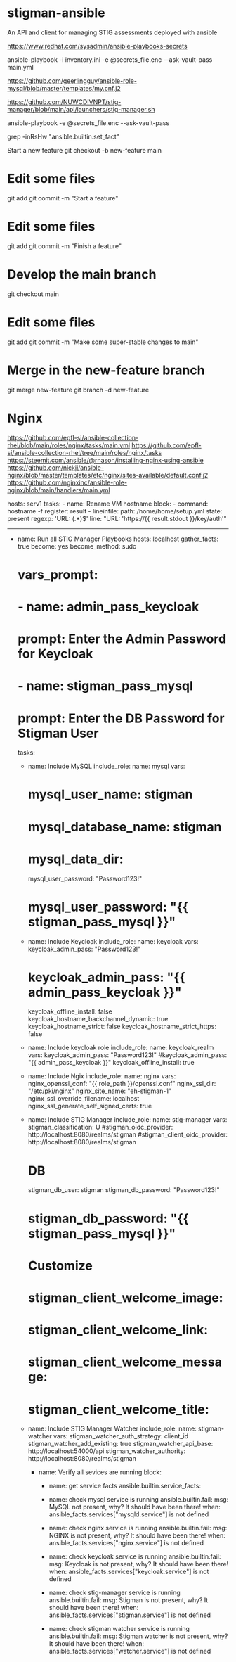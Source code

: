 # stigman-ansible
An API and client for managing STIG assessments deployed with ansible

https://www.redhat.com/sysadmin/ansible-playbooks-secrets


ansible-playbook -i inventory.ini -e @secrets_file.enc --ask-vault-pass main.yml

https://github.com/geerlingguy/ansible-role-mysql/blob/master/templates/my.cnf.j2


https://github.com/NUWCDIVNPT/stig-manager/blob/main/api/launchers/stig-manager.sh


ansible-playbook -e @secrets_file.enc --ask-vault-pass

grep -inRsHw "ansible.builtin.set_fact"


Start a new feature
git checkout -b new-feature main
# Edit some files
git add <file>
git commit -m "Start a feature"
# Edit some files
git add <file>
git commit -m "Finish a feature"
# Develop the main branch
git checkout main
# Edit some files
git add <file>
git commit -m "Make some super-stable changes to main"
# Merge in the new-feature branch
git merge new-feature
git branch -d new-feature


# Nginx
https://github.com/epfl-si/ansible-collection-rhel/blob/main/roles/nginx/tasks/main.yml
https://github.com/epfl-si/ansible-collection-rhel/tree/main/roles/nginx/tasks
https://steemit.com/ansible/@rnason/installing-nginx-using-ansible
https://github.com/nickjj/ansible-nginx/blob/master/templates/etc/nginx/sites-available/default.conf.j2
https://github.com/nginxinc/ansible-role-nginx/blob/main/handlers/main.yml


  hosts: serv1
  tasks:
    - name: Rename VM hostname
      block:
        - command: hostname -f
          register: result
        - lineinfile:
            path: /home/home/setup.yml
            state: present
            regexp: 'URL: (.*)$'
            line: "URL: 'https://{{ result.stdout }}/key/auth'"



---
- name: Run all STIG Manager Playbooks
  hosts: localhost
  gather_facts: true
  become: yes
  become_method: sudo
  # vars_prompt:
  #   - name: admin_pass_keycloak
  #     prompt: Enter the Admin Password for Keycloak
  #   - name: stigman_pass_mysql
  #     prompt: Enter the DB Password for Stigman User

  tasks:
    - name: Include MySQL
      include_role:
        name: mysql
      vars:
        # mysql_user_name: stigman
        # mysql_database_name: stigman
        # mysql_data_dir:
        mysql_user_password: "Password123!"
        # mysql_user_password: "{{ stigman_pass_mysql }}"
        
    - name: Include Keycloak
      include_role:
        name: keycloak
      vars:
        keycloak_admin_pass: "Password123!"
        # keycloak_admin_pass: "{{ admin_pass_keycloak }}"
        keycloak_offline_install: false
        keycloak_hostname_backchannel_dynamic: true
        keycloak_hostname_strict: false
        keycloak_hostname_strict_https: false

    - name: Include keycloak role
      include_role:
        name: keycloak_realm
      vars:
        keycloak_admin_pass: "Password123!"
        #keycloak_admin_pass: "{{ admin_pass_keycloak }}"
        keycloak_offline_install: true

    - name: Include Ngix
      include_role:
        name: nginx
      vars:
        nginx_openssl_conf: "{{ role_path }}/openssl.conf"
        nginx_ssl_dir: "/etc/pki/nginx"
        nginx_site_name: "eh-stigman-1"
        nginx_ssl_override_filename: localhost
        nginx_ssl_generate_self_signed_certs: true

    - name: Include STIG Manager 
      include_role:
        name: stig-manager
      vars:
        stigman_classification: U
        #stigman_oidc_provider: http://localhost:8080/realms/stigman
        #stigman_client_oidc_provider: http://localhost:8080/realms/stigman

        # DB
        stigman_db_user: stigman
        stigman_db_password: "Password123!"
        # stigman_db_password: "{{ stigman_pass_mysql }}"

        # Customize 
        # stigman_client_welcome_image:
        # stigman_client_welcome_link:
        # stigman_client_welcome_message:
        # stigman_client_welcome_title:

  - name: Include STIG Manager Watcher
      include_role:
        name: stigman-watcher
      vars:
        stigman_watcher_auth_strategy: client_id
        stigman_watcher_add_existing: true
        stigman_watcher_api_base: http://localhost:54000/api
        stigman_watcher_authority: http://localhost:8080/realms/stigman

    - name: Verify all sevices are running 
      block:
        - name: get service facts
          ansible.builtin.service_facts:

        - name: check mysql service is running
          ansible.builtin.fail:
            msg: MySQL not present, why? It should have been there!
          when: ansible_facts.services["mysqld.service"] is not defined

        - name: check nginx service is running
          ansible.builtin.fail:
            msg: NGINX is not present, why? It should have been there!
          when: ansible_facts.services["nginx.service"] is not defined

        - name: check keycloak service is running
          ansible.builtin.fail:
            msg: Keycloak is not present, why? It should have been there!
          when: ansible_facts.services["keycloak.service"] is not defined

        - name: check stig-manager service is running
          ansible.builtin.fail:
            msg: Stigman is not present, why? It should have been there!
          when: ansible_facts.services["stigman.service"] is not defined

        - name: check stigman watcher service is running
          ansible.builtin.fail:
            msg: Stigman watcher is not present, why? It should have been there!
          when: ansible_facts.services["watcher.service"] is not defined
